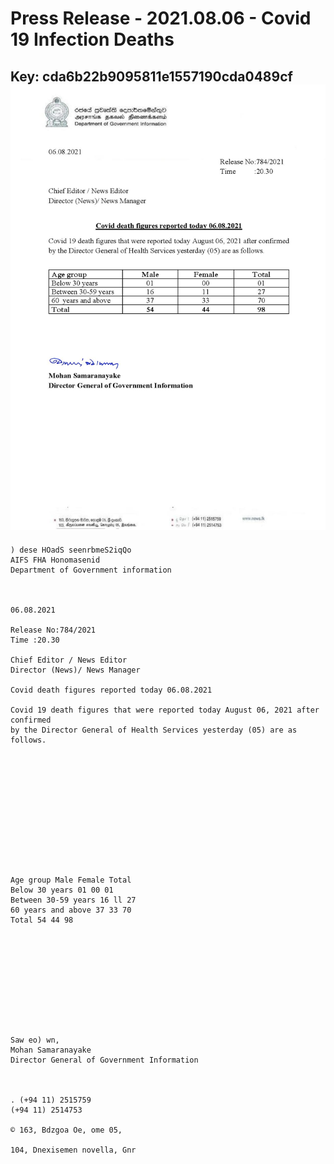 # Press Release - 2021.08.06 - Covid 19 Infection Deaths 
Key: cda6b22b9095811e1557190cda0489cf 
![img](img/cda6b22b9095811e1557190cda0489cf.jpg)
---
```
) dese HOadS seenrbmeS2iqQo
AIFS FHA Honomasenid
Department of Government information

 

06.08.2021

Release No:784/2021
Time :20.30

Chief Editor / News Editor
Director (News)/ News Manager

Covid death figures reported today 06.08.2021

Covid 19 death figures that were reported today August 06, 2021 after confirmed
by the Director General of Health Services yesterday (05) are as follows.

 

 

 

 

 

 

Age group Male Female Total
Below 30 years 01 00 01
Between 30-59 years 16 ll 27
60 years and above 37 33 70
Total 54 44 98

 

 

 

 

 

Saw eo) wn,
Mohan Samaranayake
Director General of Government Information

 

. (+94 11) 2515759
(+94 11) 2514753

© 163, Bdzgoa Oe, ome 05,

104, Dnexisemen novella, Gnr

 

```
